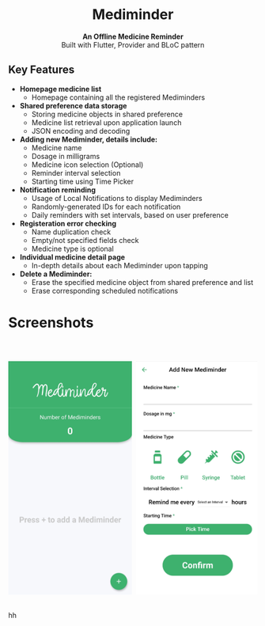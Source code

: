 <h1 align="center">Mediminder</h1>

<div align="center">
  <strong>An Offline Medicine Reminder</strong>
</div>

<div align="center">
  Built with Flutter, Provider and BLoC pattern
</div>

## Key Features
* __Homepage medicine list__ 
  * Homepage containing all the registered Mediminders
* __Shared preference data storage__ 
  * Storing medicine objects in shared preference
  * Medicine list retrieval upon application launch
  * JSON encoding and decoding
* __Adding new Mediminder, details include:__ 
  * Medicine name
  * Dosage in milligrams
  * Medicine icon selection (Optional)
  * Reminder interval selection
  * Starting time using Time Picker
* __Notification reminding__
  * Usage of Local Notifications to display Mediminders
  * Randomly-generated IDs for each notification
  * Daily reminders with set intervals, based on user preference
* __Registeration error checking__ 
  * Name duplication check
  * Empty/not specified fields check
  * Medicine type is optional
* __Individual medicine detail page__ 
  * In-depth details about each Mediminder upon tapping
* __Delete a Mediminder:__ 
  * Erase the specified medicine object from shared preference and list
  * Erase corresponding scheduled notifications 


# Screenshots
<pre>
<img src="screenshots/7.jpg" width="250"> <img src="screenshots/2.jpg" width="250"> <img src="screenshots/3.jpg" width="250"> <img src="screenshots/4.jpg" width="250"> <img src="screenshots/5.jpg" width="250"> <img src="screenshots/6.jpg" width="250"> <img src="screenshots/1.jpg" width="250"> <img src="screenshots/8.jpg" width="250">  

</pre>

hh